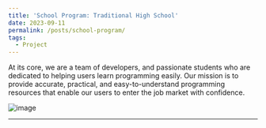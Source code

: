 ```yaml
---
title: 'School Program: Traditional High School'
date: 2023-09-11
permalink: /posts/school-program/
tags:
  - Project
---
```


At its core, we are a team of developers, and passionate students who are dedicated to helping users learn programming easily. Our mission is to provide accurate, practical, and easy-to-understand programming resources that enable our users to enter the job market with confidence.

![image](https://github.com/Julius-Ulee/julius-ulee.github.io/assets/61336116/3cae159f-b514-4048-8940-bd57027d0133)


------

